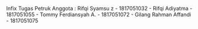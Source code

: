 Infix
Tugas Petruk
Anggota : Rifqi Syamsu z - 1817051032 - Rifqi Adiyatma - 1817051055 - Tommy Ferdiansyah A. - 1817051072 - Gilang Rahman Affandi - 1817051075
